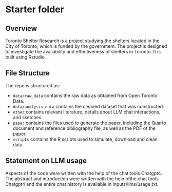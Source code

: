 # Starter folder

## Overview

Toronto Shelter Research is a project studying the shelters located in the City of Toronto, which is funded by the government. The project is designed to investigate the availability and effectiveness of shelters in Toronto. It is built using Rstudio.

## File Structure

The repo is structured as:

-   `data/raw_data` contains the raw data as obtained from Open Toronto Data.
-   `data/analysis_data` contains the cleaned dataset that was constructed.
-   `other` contains relevant literature, details about LLM chat interactions, and sketches.
-   `paper` contains the files used to generate the paper, including the Quarto document and reference bibliography file, as well as the PDF of the paper. 
-   `scripts` contains the R scripts used to simulate, download and clean data.


## Statement on LLM usage

Aspects of the code were written with the help of the chat tools Chatgpt4. The abstract and introduction were written with the help ofthe chat tools Chatgpt4 and the entire chat history is available in inputs/llms/usage.txt.
